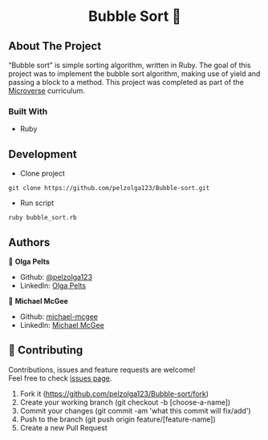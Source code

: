 <h1 align="center">Bubble Sort 👋</h1>

## About The Project
“Bubble sort” is simple sorting algorithm, written in Ruby. The goal of this project was to implement the bubble sort algorithm, making use of yield and passing a block to a method. This project was completed as part of the [Microverse](https://www.microverse.org/) curriculum.

### Built With
* Ruby

## Development

* Clone project
```
git clone https://github.com/pelzolga123/Bubble-sort.git
```
* Run script
```
ruby bubble_sort.rb
```

## Authors

👤 **Olga Pelts**
   - Github: [@pelzolga123](https://github.com/pelzolga123)
   - LinkedIn: [Olga Pelts](https://www.linkedin.com/in/olga-pelts/)

👤 **Michael McGee**
   - Github: [michael-mcgee](https://github.com/michael-mcgee)
   - LinkedIn: [Michael McGee](https://www.linkedin.com/in/michael-mcgee-36a860160/)

## 🤝 Contributing

Contributions, issues and feature requests are welcome!<br />Feel free to check [issues page](https://github.com/pelzolga123/Bubble-sort/issues).

1. Fork it (https://github.com/pelzolga123/Bubble-sort/fork)
2. Create your working branch (git checkout -b [choose-a-name])
3. Commit your changes (git commit -am 'what this commit will fix/add')
4. Push to the branch (git push origin feature/[feature-name])
5. Create a new Pull Request
